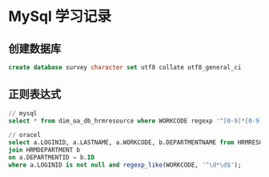 # MySql 学习记录

## 创建数据库

```sql
create database survey character set utf8 collate utf8_general_ci
```

## 正则表达式

```sql
// mysql 
select * from dim_oa_db_hrmresource where WORKCODE regexp '^[0-9]*[0-9]$' and LOGINID is not null;
```

``` sql
// oracel
select a.LOGINID, a.LASTNAME, a.WORKCODE, b.DEPARTMENTNAME from HRMRESOURCE  a
join HRMDEPARTMENT b 
on a.DEPARTMENTID = b.ID
where a.LOGINID is not null and regexp_like(WORKCODE, '^\d*\d$');
```
